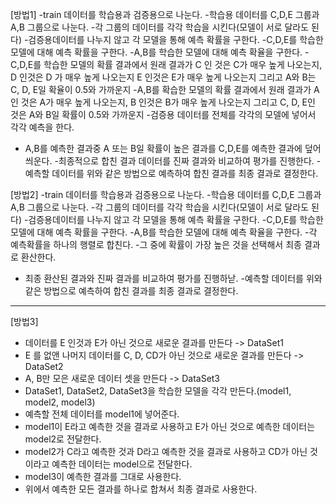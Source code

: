 [방법1]
-train 데이터를 학습용과 검증용으로 나눈다.
-학습용 데이터를 C,D,E 그룹과 A,B 그룹으로 나눈다.
-각 그룹의 데이터를 각각 학습을 시킨다(모델이 서로 달라도 된다)
-검증용데이터를 나누지 않고 각 모델을 통해 예측 확률을 구한다.
-C,D,E를 학습한 모델에 대해 예측 확률을 구한다.
-A,B를 학습한 모델에 대해 예측 확율을 구한다.
-C,D,E를 학습한 모델의 확률 결과에서 원래 결과가 C 인 것은 C가 매우 높게 나오는지, D 인것은 D 가 매우 높게 나오는지 E 인것은 E가 매우 높게 나오는지 그리고 A와 B는 C, D, E일 확율이 0.5와 가까운지
-A,B를 확습한 모델의 확률 결과에서 원래 결과가 A 인 것은 A가 매우 높게 나오는지, B 인것은 B가 매우 높게 나오는지 그리고 C, D, E인 것은 A와 B일 확률이 0.5와 가까운지
-검증용 데이터를 전체를 각각의 모델에 넣어서 각각 예측을 한다.
- A,B를 예측한 결과중 A 또는 B일 확률이 높은 결과를 C,D,E를 예측한 결과에 덮어씌운다.
-최종적으로 합친 결과 데이터를 진짜 결과와 비교하여 평가를 진행한다.
-예측할 데이터를 위와 같은 방법으로 예측하여 합친 결과를 최종 결과로 결정한다.

[방법2]
-train 데이터를 학습용과 검증용으로 나눈다.
-학습용 데이터를 C,D,E 그룹과 A,B 그룹으로 나눈다.
-각 그룹의 데이터를 각각 학습을 시킨다(모델이 서로 달라도 된다)
-검증용데이터를 나누지 않고 각 모델을 통해 예측 확률을 구한다.
-C,D,E를 학습한 모델에 대해 예측 확률을 구한다.
-A,B를 학습한 모델에 대해 예측 확율을 구한다.
-각 예측확률을 하나의 행렬로 합친다.
-그 중에 확률이 가장 높은 것을 선택해서 최종 결과로 환산한다.
- 최종 환산된 결과와 진짜 결과를 비교하여 평가를 진행하낟.
-예측할 데이터를 위와 같은 방법으로 예측하여 합친 결과를 최종 결과로 결정한다.

----------------------------------------------------------------------------------------------------------
[방법3]
- 데이터를 E 인것과 E가 아닌 것으로 새로운 결과를 만든다 -> DataSet1
- E 를 없앤 나머지 데이터를 C, D, CD가 아닌 것으로 새로운 결과를 만든다 -> DataSet2
- A, B만 모은 새로운 데이터 셋을 만든다 -> DataSet3
- DataSet1, DataSet2, DataSet3을 학습한 모델을 각각 만든다.(model1, model2, model3)
- 예측할 전체 데이터를 model1에 넣어준다.
- model1이 E라고 예측한 것을 결과로 사용하고 E가 아닌 것으로 예측한 데이터는 model2로 전달한다.
- model2가 C라고 예측한 것과 D라고 예측한 것을 결과로 사용하고 CD가 아닌 것이라고 예측한 데이터는 model으로 전달한다.
- model3이 예측한 결과를 그대로 사용한다.
- 위에서 예측한 모든 결과를 하나로 합쳐서 최종 결과로 사용한다.
